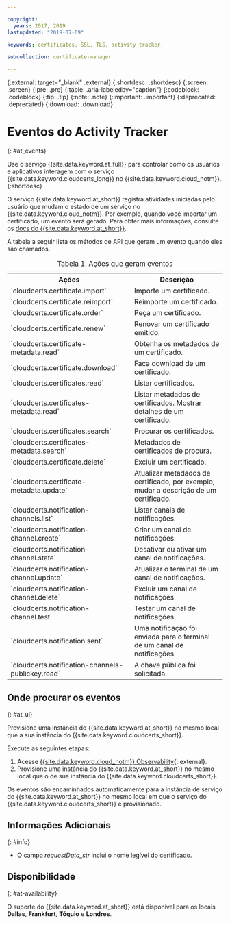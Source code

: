 ```yaml
---

copyright:
  years: 2017, 2019
lastupdated: "2019-07-09"

keywords: certificates, SSL, TLS, activity tracker,

subcollection: certificate-manager

---
```


{:external: target="_blank" .external}
{:shortdesc: .shortdesc}
{:screen: .screen}
{:pre: .pre}
{:table: .aria-labeledby="caption"}
{:codeblock: .codeblock}
{:tip: .tip}
{:note: .note}
{:important: .important}
{:deprecated: .deprecated}
{:download: .download}

# Eventos do Activity Tracker  
{: #at_events}

Use o serviço {{site.data.keyword.at_full}} para controlar como os usuários e aplicativos interagem com o serviço {{site.data.keyword.cloudcerts_long}} no {{site.data.keyword.cloud_notm}}.
{:shortdesc}

O serviço {{site.data.keyword.at_short}} registra atividades iniciadas pelo usuário que mudam o estado de um serviço no {{site.data.keyword.cloud_notm}}. Por exemplo, quando você importar um certificado, um evento será gerado. Para obter mais informações, consulte os [docs do {{site.data.keyword.at_short}}](/docs/services/Activity-Tracker-with-LogDNA?topic=logdnaat-getting-started#getting-started).

A tabela a seguir lista os métodos de API que geram um evento quando eles são chamados.

<table>
  <caption>Tabela 1. Ações que geram eventos</caption>
  <tr>
    <th>Ações</th>
	  <th>Descrição</th>
  </tr>
  <tr>
    <td>`cloudcerts.certificate.import`</td>
	  <td>Importe um certificado.</td>
  </tr>
  <tr>
    <td>`cloudcerts.certificate.reimport`</td>
	  <td>Reimporte um certificado.</td>
  </tr>
  <tr>
    <td>`cloudcerts.certificate.order`</td>
	  <td>Peça um certificado.</td>
  </tr>
  <tr>
    <td>`cloudcerts.certificate.renew`</td>
	  <td>Renovar um certificado emitido.</td>
  </tr>
  <tr>
    <td>`cloudcerts.certificate-metadata.read`</td>
	  <td>Obtenha os metadados de um certificado.</td>
  </tr>
  <tr>
    <td>`cloudcerts.certificate.download`</td>
	  <td>Faça download de um certificado.</td>
  </tr>
  <tr>
    <td>`cloudcerts.certificates.read`</td>
	  <td>Listar certificados.</td>
  </tr>
  <tr>
    <td>`cloudcerts.certificates-metadata.read`</td>
	  <td>Listar metadados de certificados. Mostrar detalhes de um certificado.</td>
  </tr>
  <tr>
    <td>`cloudcerts.certificates.search`</td>
	  <td>Procurar os certificados.</td>
  </tr>
  <tr>
    <td>`cloudcerts.certificates-metadata.search`</td>
	  <td>Metadados de certificados de procura.</td>
  </tr>
  <tr>
    <td>`cloudcerts.certificate.delete`</td>
	  <td>Excluir um certificado.</td>
  </tr>
  <tr>
    <td>`cloudcerts.certificate-metadata.update`</td>
	  <td>Atualizar metadados de certificado, por exemplo, mudar a descrição de um certificado.</td>
  </tr>
  <tr>
    <td>`cloudcerts.notification-channels.list`</td>
	  <td>Listar canais de notificações.</td>
  </tr>
  <tr>
    <td>`cloudcerts.notification-channel.create`</td>
	  <td>Criar um canal de notificações.</td>
  </tr>
  <tr>
    <td>`cloudcerts.notification-channel.state`</td>
	  <td>Desativar ou ativar um canal de notificações.</td>
  </tr>
  <tr>
    <td>`cloudcerts.notification-channel.update`</td>
	  <td>Atualizar o terminal de um canal de notificações.</td>
  </tr>
  <tr>
    <td>`cloudcerts.notification-channel.delete`</td>
	  <td>Excluir um canal de notificações.</td>
  </tr>
  <tr>
    <td>`cloudcerts.notification-channel.test`</td>
	  <td>Testar um canal de notificações.</td>
  </tr>
  <tr>
    <td>`cloudcerts.notification.sent`</td>
	  <td>Uma notificação foi enviada para o terminal de um canal de notificações.</td>
  </tr>
  <tr>
    <td>`cloudcerts.notification-channels-publickey.read`</td>
	  <td>A chave pública foi solicitada.</td>
  </tr>
</table>

## Onde procurar os eventos
{: #at_ui}

Provisione uma instância do {{site.data.keyword.at_short}} no mesmo local que a sua instância do {{site.data.keyword.cloudcerts_short}}.

Execute as seguintes etapas:

1. Acesse [{{site.data.keyword.cloud_notm}} Observability](https://cloud.ibm.com/observe/){: external}.
2. Provisione uma instância do {{site.data.keyword.at_short}} no mesmo local que o de
sua instância do {{site.data.keyword.cloudcerts_short}}.

Os eventos são encaminhados automaticamente para a instância de serviço do {{site.data.keyword.at_short}} no mesmo local em que o serviço do {{site.data.keyword.cloudcerts_short}} é provisionado.

## Informações Adicionais
{: #info}

* O campo *requestData_str* inclui o nome legível do certificado.

## Disponibilidade
{: #at-availability}

O suporte do {{site.data.keyword.at_short}} está disponível para os locais **Dallas**, **Frankfurt**, **Tóquio**
e **Londres**.
